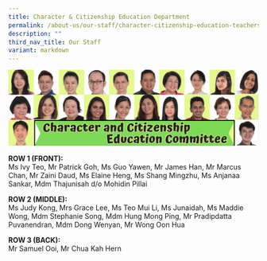 ```yaml
---
title: Character & Citizenship Education Department
permalink: /about-us/our-staff/character-citizenship-education-teachers/
description: ""
third_nav_title: Our Staff
variant: markdown
---
```

<img src="/images/2024%20Photos/Banners/CCE_Committee_2024.png">



**ROW 1 (FRONT):**  <br>
Ms Ivy Teo, Mr Patrick Goh, Ms Guo Yawen, Mr James Han, Mr Marcus Chan, Mr Zaini Daud, Ms Elaine Heng, Ms Shang Mingzhu, Ms Anjanaa Sankar, Mdm Thajunisah d/o Mohidin Pillai

**ROW 2 (MIDDLE):**  <br>
Ms Judy Kong, Mrs Grace Lee, Ms Teo Mui Li, Ms Junaidah, Ms Maddie Wong, Mdm Stephanie Song, Mdm Hung Mong Ping, Mr Pradipdatta Puvanendran, Mdm Dong Wenyan, Mr Wong Oon Hua

**ROW 3 (BACK):** <br>
Mr Samuel Ooi, Mr Chua Kah Hern